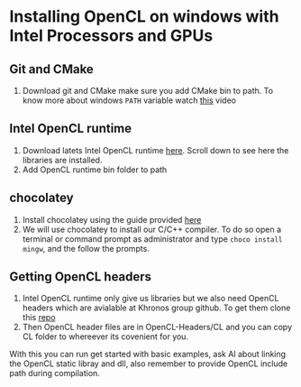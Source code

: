 # Installing OpenCL on windows with Intel Processors and GPUs
## Git  and CMake
1. Download git and CMake make sure you add CMake bin to path. To know more about windows  `PATH` variable watch [this](https://www.youtube.com/watch?v=P8zMeCY2qtc) video 
## Intel OpenCL runtime
1. Download latets Intel OpenCL runtime [here](https://www.intel.com/content/www/us/en/developer/articles/technical/intel-cpu-runtime-for-opencl-applications-with-sycl-support.html). Scroll down to see here the libraries are installed. 
2. Add OpenCL runtime bin folder to path 
## chocolatey
1. Install chocolatey using the guide provided [here](https://www.liquidweb.com/blog/how-to-install-chocolatey-on-windows/)
2. We will use chocolatey to install our C/C++ compiler. To do so open a terminal or command prompt as administrator and type `choco install mingw`, and the follow the prompts.

## Getting OpenCL headers
1. Intel OpenCL runtime only give us libraries but we also need OpenCL headers which are avialable at Khronos group github. To get them clone this [repo](https://github.com/KhronosGroup/OpenCL-Headers)
2. Then OpenCL header files are in OpenCL-Headers/CL and you can copy CL folder to whereever its covenient for you.

With this you can run get started with basic examples, ask AI about linking the OpenCL static libray and dll, also remember to provide OpenCL include path during compilation.